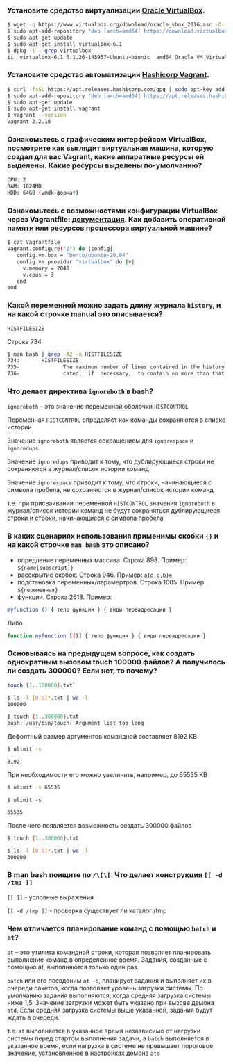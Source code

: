 ### Установите средство виртуализации [Oracle VirtualBox](https://www.virtualbox.org/).

```bash
$ wget -q https://www.virtualbox.org/download/oracle_vbox_2016.asc -O- | sudo apt-key add -
$ sudo apt-add-repository "deb [arch=amd64] https://download.virtualbox.org/virtualbox/debian $(lsb_release -cs) contrib"
$ sudo apt-get update
$ sudo apt-get install virtualbox-6.1
$ dpkg -l | grep virtualbox
ii  virtualbox-6.1 6.1.26-145957~Ubuntu~bionic  amd64 Oracle VM VirtualBox
```

### Установите средство автоматизации [Hashicorp Vagrant](https://www.vagrantup.com/).

```bash
$ curl -fsSL https://apt.releases.hashicorp.com/gpg | sudo apt-key add -
$ sudo apt-add-repository "deb [arch=amd64] https://apt.releases.hashicorp.com (lsb_release -cs) main"
$ sudo apt-get update
$ sudo apt-get install vagrant
$ vagrant --version
Vagrant 2.2.18
```
### Ознакомьтесь с графическим интерфейсом VirtualBox, посмотрите как выглядит виртуальная машина, которую создал для вас Vagrant, какие аппаратные ресурсы ей выделены. Какие ресурсы выделены по-умолчанию?

```bash
CPU: 2
RAM: 1024MB
HDD: 64GB (vmdk-формат)
```
### Ознакомьтесь с возможностями конфигурации VirtualBox через Vagrantfile: [документация](https://www.vagrantup.com/docs/providers/virtualbox/configuration.html). Как добавить оперативной памяти или ресурсов процессора виртуальной машине?

```bash
$ cat Vagrantfile
Vagrant.configure("2") do |config|
   config.vm.box = "bento/ubuntu-20.04"
   config.vm.provider "virtualbox" do |v|
     v.memory = 2048
     v.cpus = 3
   end
end
```

### Какой переменной можно задать длину журнала `history`, и на какой строчке manual это описывается?
`HISTFILESIZE`

Строка 734
```bash
$ man bash | grep -A2 -n HISTFILESIZE
734:       HISTFILESIZE
735-              The maximum number of lines contained in the history file.  When this variable is assigned a value, the history file is  trun‐
736-              cated,  if  necessary,  to contain no more than that number of lines by removing the oldest entries.  The history file is also
```

### Что делает директива `ignoreboth` в bash?

`ignoreboth` - это значение переменной оболочки `HISTCONTROL`

Переменная `HISTCONTROL` определяет как команды сохраняются в списке истории

Значение `ignoreboth` является сокращением для `ignorespace` и `ignoredups`.

Значение `ignoredups` приводит к тому, что дублирующиеся строки не сохраняются в журнал/список истории команд

Значение `ignorespace` приводит к тому, что строки, начинающиеся с символа пробела, не сохраняются в журнал/список истории команд

т.е. при присваивании переменной `HISTCONTROL` значения `ignoreboth` в журнал/список истории команд не будут сохраняться
дублирующиеся строки и строки, начинающиеся с символа пробела


### В каких сценариях использования применимы скобки `{}` и на какой строчке `man bash` это описано?
- опредление переменных массива. Строка 898. Пример: `${name[subscript]}`
- расскрытие скобок. Строка 946. Пример: `a{d,c,b}e`
- подстановка переменных/парамертров. Строка 1005. Пример: `${переменная}`
- функции. Строка 2618. Пример:
```bash
myfunction () { тело функции } { виды переадресации }
```
Либо
```bash
function myfunction [()] { тело функции } { виды переадресации }
```


### Основываясь на предыдущем вопросе, как создать однократным вызовом touch 100000 файлов? А получилось ли создать 300000? Если нет, то почему?

```bash
touch {1..100000}.txt`
```
```bash
$ ls -l [0-9]*.txt | wc -l
100000
```

```bash
$ touch {1..300000}.txt
bash: /usr/bin/touch: Argument list too long
```

Дефолтный размер аргументов командной составляет 8192 KB
```bash
$ ulimit -s
```
```
8192
```

При необходимости его можно увеличить, например, до 65535 KB
```bash
$ ulimit -s 65535
```
```bas
$ ulimit -s
```
```bash
65535
```


После чего появляется возможность создать 300000 файлов
```bash
$ touch {1..300000}.txt
```
```bash
$ ls -l [0-9]*.txt | wc -l
300000
```


### В man bash поищите по `/\[\[`. Что делает конструкция `[[ -d /tmp ]]`

`[[ ]]` - условные выражения

`[[ -d /tmp ]]` - проверка существует ли каталог /tmp


### Чем отличается планирование команд с помощью `batch` и `at`?

`at` – это утилита командной строки, которая позволяет планировать выполнение команд в определенное время. Задания, созданные с помощью at, выполняются только один раз.

`batch` или его псевдоним `at -b`, планирует задания и выполняет их в очереди пакетов, когда позволяет уровень загрузки системы.
По умолчанию задания выполняются, когда средняя загрузка системы ниже 1,5.
Значение загрузки может быть указано при вызове демона `atd`.
Если средняя загрузка системы выше указанной, задания будут ждать в очереди.

т.е. `at` выполняется в указанное время незаависимо от нагрузки системы перед стартом выполнения задачи, a `batch`
выполняется в указанное время, если нагрузка в системе не превышает пороговое значение, установленное в настройках демона `atd`